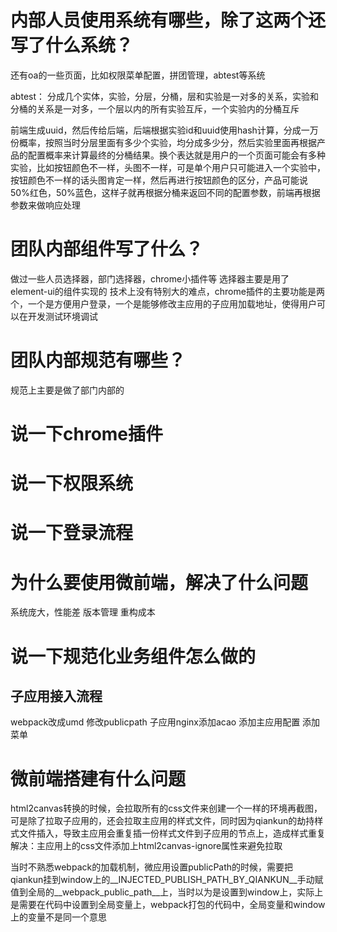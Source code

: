 # 内部人员使用系统有哪些，除了这两个还写了什么系统？
还有oa的一些页面，比如权限菜单配置，拼团管理，abtest等系统

abtest：
分成几个实体，实验，分层，分桶，层和实验是一对多的关系，实验和分桶的关系是一对多，一个层以内的所有实验互斥，一个实验内的分桶互斥

前端生成uuid，然后传给后端，后端根据实验id和uuid使用hash计算，分成一万份概率，按照当时分层里面有多少个实验，均分成多少分，然后实验里面再根据产品的配置概率来计算最终的分桶结果。换个表达就是用户的一个页面可能会有多种实验，比如按钮颜色不一样，头图不一样，可是单个用户只可能进入一个实验中，按钮颜色不一样的话头图肯定一样，然后再进行按钮颜色的区分，产品可能说50%红色，50%蓝色，这样子就再根据分桶来返回不同的配置参数，前端再根据参数来做响应处理

# 团队内部组件写了什么？
做过一些人员选择器，部门选择器，chrome小插件等
选择器主要是用了element-ui的组件实现的
技术上没有特别大的难点，chrome插件的主要功能是两个，一个是方便用户登录，一个是能够修改主应用的子应用加载地址，使得用户可以在开发测试环境调试

# 团队内部规范有哪些？
规范上主要是做了部门内部的

# 说一下chrome插件

# 说一下权限系统

# 说一下登录流程

# 为什么要使用微前端，解决了什么问题
系统庞大，性能差
版本管理
重构成本

# 说一下规范化业务组件怎么做的

## 子应用接入流程
webpack改成umd
修改publicpath
子应用nginx添加acao
添加主应用配置
添加菜单

# 微前端搭建有什么问题
html2canvas转换的时候，会拉取所有的css文件来创建一个一样的环境再截图，可是除了拉取子应用的，还会拉取主应用的样式文件，同时因为qiankun的劫持样式文件插入，导致主应用会重复插一份样式文件到子应用的节点上，造成样式重复
解决：主应用上的css文件添加上html2canvas-ignore属性来避免拉取

当时不熟悉webpack的加载机制，微应用设置publicPath的时候，需要把qiankun挂到window上的__INJECTED_PUBLISH_PATH_BY_QIANKUN__手动赋值到全局的__webpack_public_path__上，当时以为是设置到window上，实际上是需要在代码中设置到全局变量上，webpack打包的代码中，全局变量和window上的变量不是同一个意思

